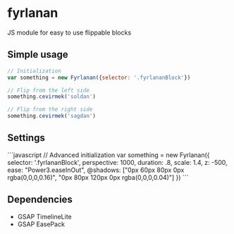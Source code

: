 <h1>fyrlanan</h1>

<p>JS module for easy to use flippable blocks</p>

<h2>Simple usage</h2>

```javascript
// Initialization
var something = new Fyrlanan({selector: '.fyrlananBlock'})

// Flip from the left side
something.cevirmek('soldan')

// Flip from the right side
something.cevirmek('sagdan')
```

<h2>Settings</h2>
```javascript
// Advanced initialization
var something = new Fyrlanan({
  selector: '.fyrlananBlock',
  perspective: 1000,
  duration: .8,
  scale: 1.4,
  z: -500,
  ease: "Power3.easeInOut",
  @shadows: ["0px 60px 80px 0px rgba(0,0,0,0.16)", "0px 80px 120px 0px rgba(0,0,0,0.04)"]
})
```

<h2>Dependencies</h2>

* GSAP TimelineLite
* GSAP EasePack

